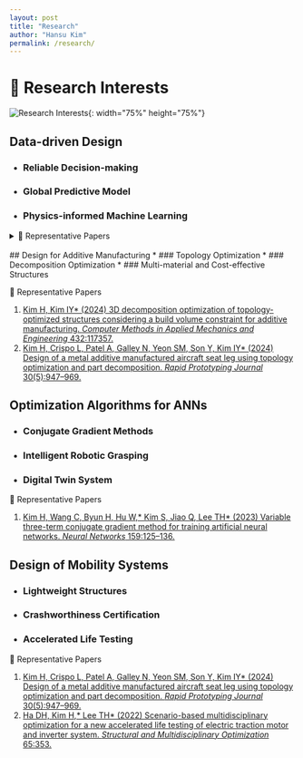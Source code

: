 ```yaml
---
layout: post
title: "Research"
author: "Hansu Kim"
permalink: /research/
---
```


# 🌟 Research Interests   
![Research Interests](https://github.com/user-attachments/assets/5bf2bcba-a5f9-4b17-abda-b9add96ff099){: width="75%" height="75%"}   
   
## Data-driven Design   
* ### Reliable Decision-making
* ### Global Predictive Model   
* ### Physics-informed Machine Learning

<details>
   <summary>📄 Representative Papers</summary>
   <ul>
      <li>
         1. Kim H, Lee TH* (2022) Design-target-based optimization using input variable selection and penalty-Lagrange multiplier for high-dimensional design problems. *Structural and Multidisciplinary Optimization* 65:258.<a href="https://doi.org/10.1007/s00158-022-03356-0" target="_blank">[Link]</a>
      </li>
      <li>
         2. Kim H, Lee TH* (2021) A robust elastic net via bootstrap method under sampling uncertainty for significance analysis of high-dimensional design problems. *Knowledge-Based Systems* 225:107117.<a href="https://doi.org/10.1016/j.knosys.2021.107117" target="_blank">[Link]</a>   
      </li>
   </ul>
</details>   
   
<br/>   
## Design for Additive Manufacturing   
* ### Topology Optimization   
* ### Decomposition Optimization
* ### Multi-material and Cost-effective Structures
   
📄 Representative Papers   
1. [Kim H, Kim IY* (2024) 3D decomposition optimization of topology-optimized structures considering a build volume constraint for additive manufacturing. *Computer Methods in Applied Mechanics and Engineering* 432:117357.](https://doi.org/10.1016/j.cma.2024.117357)
2. [Kim H, Crispo L, Patel A, Galley N, Yeon SM, Son Y, Kim IY* (2024) Design of a metal additive manufactured aircraft seat leg using topology optimization and part decomposition. *Rapid Prototyping Journal* 30(5):947–969.](https://doi.org/10.1108/RPJ-11-2023-0400)   
   
## Optimization Algorithms for ANNs   
* ### Conjugate Gradient Methods   
* ### Intelligent Robotic Grasping   
* ### Digital Twin System   
   
📄 Representative Papers   
1. [Kim H, Wang C, Byun H, Hu W,* Kim S, Jiao Q, Lee TH* (2023) Variable three-term conjugate gradient method for training artificial neural networks. *Neural Networks* 159:125–136.](https://doi.org/10.1016/j.neunet.2022.12.001)   
   
## Design of Mobility Systems
* ### Lightweight Structures   
* ### Crashworthiness Certification   
* ### Accelerated Life Testing
   
📄 Representative Papers   
1. [Kim H, Crispo L, Patel A, Galley N, Yeon SM, Son Y, Kim IY* (2024) Design of a metal additive manufactured aircraft seat leg using topology optimization and part decomposition. *Rapid Prototyping Journal* 30(5):947–969.](https://doi.org/10.1108/RPJ-11-2023-0400)
2. [Ha DH, Kim H,* Lee TH* (2022) Scenario-based multidisciplinary optimization for a new accelerated life testing of electric traction motor and inverter system. *Structural and Multidisciplinary Optimization* 65:353.](https://doi.org/10.1007/s00158-022-03374-y)   

